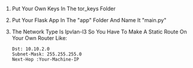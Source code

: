 1) Put Your Own Keys In The tor_keys Folder
2) Put Your Flask App In The "app" Folder And Name It "main.py" 
3) The Network Type Is Ipvlan-l3
   So You Have To Make A Static Route On Your Own Router Like:

       Dst: 10.10.2.0
       Subnet-Mask: 255.255.255.0
       Next-Hop :Your-Machine-IP
